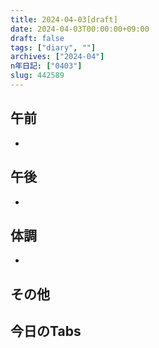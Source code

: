 ```yaml
---
title: 2024-04-03[draft]
date: 2024-04-03T00:00:00+09:00
draft: false
tags: ["diary", ""]
archives: ["2024-04"]
n年日記: ["0403"]
slug: 442589
---
```

## 午前
- 
## 午後
- 
## 体調
- 
## その他
## 今日のTabs